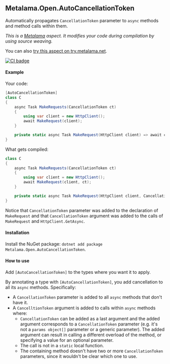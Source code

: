 ## Metalama.Open.AutoCancellationToken 
Automatically propagates `CancellationToken` parameter to `async` methods and method calls within them.

*This is a [Metalama](https://github.com/postsharp/Metalama) aspect. It modifies your code during compilation by using source weaving.*

You can also [try this aspect on try.metalama.net](https://try.metalama.net/#autocancellationtoken).
 
[![CI badge](https://github.com/postsharp/Metalama.Open.AutoCancellationToken/workflows/Full%20Pipeline/badge.svg)](https://github.com/postsharp/Metalama.Open.AutoCancellationToken/actions?query=workflow%3A%22Full+Pipeline%22)

#### Example
Your code:
```csharp
[AutoCancellationToken]
class C
{
    async Task MakeRequests(CancellationToken ct)
    {
        using var client = new HttpClient();
        await MakeRequest(client);
    }

    private static async Task MakeRequest(HttpClient client) => await client.GetAsync("https://example.org");
}
```
What gets compiled:
```csharp
class C
{
    async Task MakeRequests(CancellationToken ct)
    {
        using var client = new HttpClient();
        await MakeRequest(client, ct);
    }

    private static async Task MakeRequest(HttpClient client, CancellationToken cancellationToken = default) => await client.GetAsync("https://example.org", cancellationToken);
}
```

Notice that `CancellationToken` parameter was added to the declaration of `MakeRequest` and that `CancellationToken` argument was added to the calls of `MakeRequest` and `HttpClient.GetAsync`.

#### Installation
Install the NuGet package: `dotnet add package Metalama.Open.AutoCancellationToken`.

#### How to use

Add `[AutoCancellationToken]` to the types where you want it to apply.

By annotating a type with `[AutoCancellationToken]`, you add cancellation to all its `async` methods. Specifically:

* A `CancellationToken` parameter is added to all `async` methods that don't have it.
* A `CancelltionToken` argument is added to calls within `async` methods where:
    * `CancellationToken` can be added as a last argument and the added argument corresponds to a `CancellationToken` parameter (e.g. it's not a `params object[]` parameter or a generic parameter). The added argument can result in calling a different overload of the method, or specifying a value for an optional parameter.
    * The call is not in a `static` local function.
    * The containing method doesn't have two or more `CancellationToken` parameters, since it wouldn't be clear which one to use.
